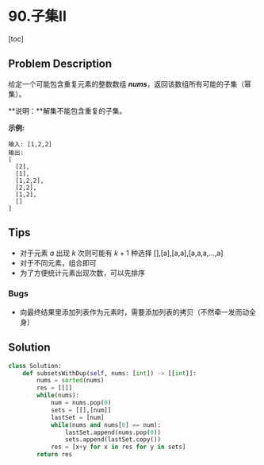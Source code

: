 # 90.子集II



[toc]

## Problem Description



给定一个可能包含重复元素的整数数组 ***nums***，返回该数组所有可能的子集（幂集）。

**说明：**解集不能包含重复的子集。

**示例:**

```
输入: [1,2,2]
输出:
[
  [2],
  [1],
  [1,2,2],
  [2,2],
  [1,2],
  []
]
```



## Tips



- 对于元素 $a$ 出现 $k$ 次则可能有 $k+1$ 种选择 [],[a],[a,a],[a,a,a,...,a]
- 对于不同元素，组合即可
- 为了方便统计元素出现次数，可以先排序



### Bugs



- 向最终结果里添加列表作为元素时，需要添加列表的拷贝（不然牵一发而动全身）



## Solution



```python
class Solution:
    def subsetsWithDup(self, nums: [int]) -> [[int]]:
        nums = sorted(nums)
        res = [[]]
        while(nums):
            num = nums.pop(0)
            sets = [[],[num]]
            lastSet = [num]
            while(nums and nums[0] == num):              
                lastSet.append(nums.pop(0))
                sets.append(lastSet.copy())
            res = [x+y for x in res for y in sets]
        return res   
```





